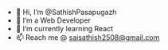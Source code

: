 - 👋 Hi, I’m @SathishPasapugazh
- 👀 I’m a  Web Developer
- 🌱 I’m currently  learning React
- 📫 Reach me @ saisathish2508@gmail.com

<!---
SathishPasapugazh/SathishPasapugazh is a ✨ special ✨ repository because its `README.md` (this file) appears on your GitHub profile.
You can click the Preview link to take a look at your changes.
--->
